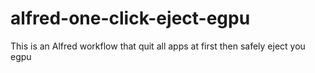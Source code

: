 # alfred-one-click-eject-egpu
This is an Alfred workflow that quit all apps at first then safely eject you egpu
